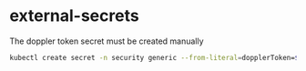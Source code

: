 # external-secrets

The doppler token secret must be created manually

```sh
kubectl create secret -n security generic --from-literal=dopplerToken=$TOKEN
```
